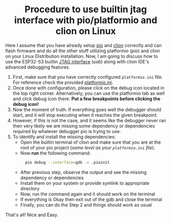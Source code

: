 <h1 align="center">Procedure to use builtin jtag interface with pio/platformio and clion on Linux</h1>

Here I assume that you have already setup [pio](https://platformio.org/)
and [clion](https://www.jetbrains.com/clion/) correctly and can flash firmware 
and do all the other stuff utilizing platformio (*pio*) and
clion on your Linux Distribution installation.
Now, I am going to discuss how to use the
ESP32-S3 builtin [JTAG interface](https://en.wikipedia.org/wiki/JTAG) (*usb*)
along with clion IDE's advanced debugging features.

1. First, make sure that you have correctly configured
   `platformio.ini` file. For reference check the provided [platformio.ini](platformio.ini).
2. Once done with configuration, please click on the debug icon
   located in the top right corner.
   Alternatively, you can use the platformio tab as well and click debug icon there.
   **Put a few breakpoints before clicking the debug icon!**
3. Now the moment of truth. If everything goes well the debugger
   should start, and it will stop executing when it reaches the given breakpoint.
4. However, if this is not the case, and it seems like the debugger
   never ran then very likely
   we are missing some dependency or dependencies required by whatever debugger pio
   is trying to use.
5. To identify and install the missing dependencies:
    * Open the builtin terminal of clion and make sure that you are
      at the root of your pio project (*same level as your `platformio.ini` file*).
    * Now **run** the following command:
      ```bash
        pio debug --interface=gdb -x .pioinit
      ```
    * After previous step, observe the output and see the missing dependency or dependencies
    * Install them on your system or provide symlink to appropriate directory
    * Now, run the command again and it should work on the terminal
    * If everything is Okay then exit out of the gdb and close the terminal
    * Finally, you can do the Step 2 and things should work as usual

That's all! Nice and Easy. 

